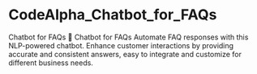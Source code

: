 # CodeAlpha_Chatbot_for_FAQs
Chatbot for FAQs 🤖 Chatbot for FAQs Automate FAQ responses with this NLP-powered chatbot. Enhance customer interactions by providing accurate and consistent answers, easy to integrate and customize for different business needs.
